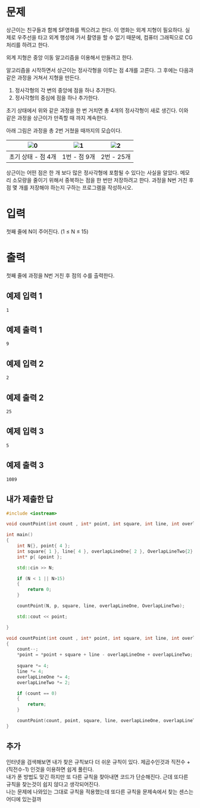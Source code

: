 문제
===========
상근이는 친구들과 함께 SF영화를 찍으려고 한다. 이 영화는 외계 지형이 필요하다. 실제로 우주선을 타고 외계 행성에 가서 촬영을 할 수 없기 때문에, 컴퓨터 그래픽으로 CG처리를 하려고 한다.

외계 지형은 중앙 이동 알고리즘을 이용해서 만들려고 한다.

알고리즘을 시작하면서 상근이는 정사각형을 이루는 점 4개를 고른다. 그 후에는 다음과 같은 과정을 거쳐서 지형을 만든다.

1. 정사각형의 각 변의 중앙에 점을 하나 추가한다.
2. 정사각형의 중심에 점을 하나 추가한다.

초기 상태에서 위와 같은 과정을 한 번 거치면 총 4개의 정사각형이 새로 생긴다. 이와 같은 과정을 상근이가 만족할 때 까지 계속한다.

아래 그림은 과정을 총 2번 거쳤을 때까지의 모습이다.

|![0](https://upload.acmicpc.net/5e446f0f-613c-4ce0-a626-6b0c2729ed1e/-/preview/)|![1](https://upload.acmicpc.net/65c1bcf1-7d8a-463b-91df-d6cabcc2ceae/-/preview/)|![2](https://upload.acmicpc.net/27b99467-cfdf-4ce3-a0b0-2897747edcf9/-/preview/)|
|:---:|:---:|:---:|
|초기 상태 - 점 4개	|1번 - 점 9개|	2번 - 25개|   

상근이는 어떤 점은 한 개 보다 많은 정사각형에 포함될 수 있다는 사실을 알았다. 메모리 소모량을 줄이기 위해서 중복하는 점을 한 번만 저장하려고 한다. 과정을 N번 거친 후 점 몇 개를 저장해야 하는지 구하는 프로그램을 작성하시오.

입력
==========
첫째 줄에 N이 주어진다. (1 ≤ N ≤ 15)

출력
==========
첫째 줄에 과정을 N번 거친 후 점의 수를 출력한다.

예제 입력 1 
--------
```
1
```
예제 출력 1 
--------
```
9
```
예제 입력 2 
-----------
```
2
```
예제 출력 2 
------
```
25
```
예제 입력 3 
---------
```
5
```
예제 출력 3 
--------
```
1089
```

내가 제출한 답
------------
```cpp
#include <iostream>

void countPoint(int count , int* point, int square, int line, int overlapLineOne, int overlapLineTwo);

int main()
{
	int N{}, point{ 4 };
	int square{ 1 }, line{ 4 }, overlapLineOne{ 2 }, OverlapLineTwo{2};
	int* p{ &point };

	std::cin >> N;

	if (N < 1 || N>15)
	{
		return 0;
	}

	countPoint(N, p, square, line, overlapLineOne, OverlapLineTwo);

	std::cout << point;

}

void countPoint(int count , int* point, int square, int line, int overlapLineOne, int overlapLineTwo)
{
	count--;
	*point = *point + square + line - overlapLineOne + overlapLineTwo;
	
	square *= 4;
	line *= 4;
	overlapLineOne *= 4;
	overlapLineTwo *= 2;

	if (count == 0)
	{
		return;
	}

	countPoint(count, point, square, line, overlapLineOne, overlapLineTwo);
}
```

추가
-----

인터넷을 검색해보면 내가 찾은 규칙보다 더 쉬운 규칙이 있다. 제곱수인것과 직전수 + (직전수-1) 인것을 이용하면 쉽게 풀린다.    
내가 푼 방법도 맞긴 하지만 또 다른 규칙을 찾아내면 코드가 단순해진다. 근데 또다른 규칙을 찾는것이 쉽지 않다고 생각되어진다.   
나는 문제에 나와있는 그대로 규칙을 적용했는데 또다른 규칙을 문제속에서 찾는 센스는 어디에 있는걸까
